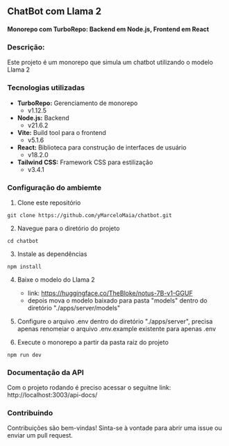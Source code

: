 ## ChatBot com Llama 2

#### Monorepo com TurboRepo: Backend em Node.js, Frontend em React

### Descrição:

Este projeto é um monorepo que simula um chatbot utilizando o modelo Llama 2

### Tecnologias utilizadas

- **TurboRepo:** Gerenciamento de monorepo
    - v1.12.5
- **Node.js:** Backend
    - v21.6.2
- **Vite:** Build tool para o frontend
    - v5.1.6
- **React:** Biblioteca para construção de interfaces de usuário
    - v18.2.0
- **Tailwind CSS:** Framework CSS para estilização
    - v3.4.1

### Configuração do ambiemte

1. Clone este repositório

```
git clone https://github.com/yMarceloMaia/chatbot.git
```

2. Navegue para o diretório do projeto

```
cd chatbot
```

3. Instale as dependências

```
npm install
```

4. Baixe o modelo do Llama 2

    - link: https://huggingface.co/TheBloke/notus-7B-v1-GGUF
    - depois mova o modelo baixado para pasta "models" dentro do diretório "./apps/server/models"

5. Configure o arquivo .env dentro do diretório "./apps/server", precisa apenas renomeiar o arquivo .env.example existente para apenas .env

6. Execute o monorepo a partir da pasta raiz do projeto

```
npm run dev
```

### Documentação da API

Com o projeto rodando é preciso acessar o seguitne link: http://localhost:3003/api-docs/

### Contribuindo

Contribuições são bem-vindas! Sinta-se à vontade para abrir uma issue ou enviar um pull request.
